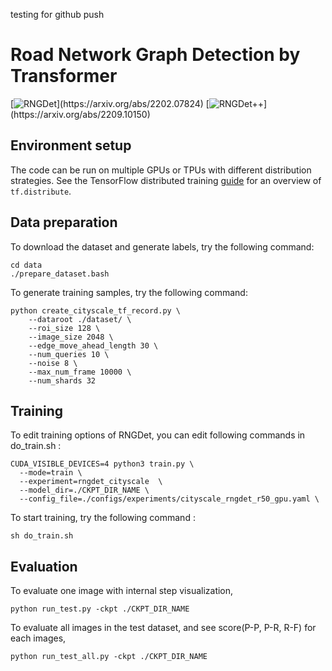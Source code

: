 testing for github push 

# Road Network Graph Detection by Transformer

[![RNGDet](https://img.shields.io/badge/RNGDet-arXiv.2202.07824-B3181B?)](https://arxiv.org/abs/2202.07824)
[![RNGDet++](https://img.shields.io/badge/RNGDet++-arXiv.2209.10150-B3181B?)](https://arxiv.org/abs/2209.10150)

## Environment setup
The code can be run on multiple GPUs or TPUs with different distribution
strategies. See the TensorFlow distributed training
[guide](https://www.tensorflow.org/guide/distributed_training) for an overview
of `tf.distribute`.

## Data preparation
To download the dataset and generate labels, try the following command:

```
cd data
./prepare_dataset.bash
```

To generate training samples, try the following command:

```
python create_cityscale_tf_record.py \
    --dataroot ./dataset/ \
    --roi_size 128 \
    --image_size 2048 \
    --edge_move_ahead_length 30 \
    --num_queries 10 \
    --noise 8 \
    --max_num_frame 10000 \
    --num_shards 32
```
## Training 
To edit training options of RNGDet, you can edit following commands in do_train.sh :

```
CUDA_VISIBLE_DEVICES=4 python3 train.py \
  --mode=train \
  --experiment=rngdet_cityscale  \
  --model_dir=./CKPT_DIR_NAME \
  --config_file=./configs/experiments/cityscale_rngdet_r50_gpu.yaml \
```

To start training, try the following command : 
```
sh do_train.sh 
```

## Evaluation 
To evaluate one image with internal step visualization,  

```
python run_test.py -ckpt ./CKPT_DIR_NAME
```

To evaluate all images in the test dataset, and see score(P-P, P-R, R-F) for each images, 

```
python run_test_all.py -ckpt ./CKPT_DIR_NAME
```
